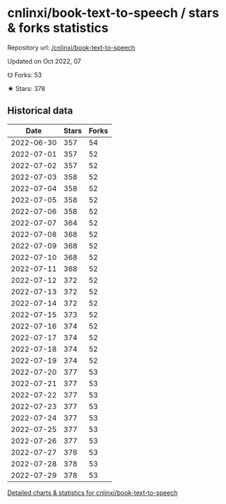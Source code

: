 # cnlinxi/book-text-to-speech / stars & forks statistics

Repository url: [/cnlinxi/book-text-to-speech](https://github.com/cnlinxi/book-text-to-speech)

Updated on Oct 2022, 07

☋ Forks: 53

★ Stars: 378

## Historical data
| Date | Stars | Forks |
|------|-------|-------|
| 2022-06-30 | 357 | 54 | 
| 2022-07-01 | 357 | 52 | 
| 2022-07-02 | 357 | 52 | 
| 2022-07-03 | 358 | 52 | 
| 2022-07-04 | 358 | 52 | 
| 2022-07-05 | 358 | 52 | 
| 2022-07-06 | 358 | 52 | 
| 2022-07-07 | 364 | 52 | 
| 2022-07-08 | 368 | 52 | 
| 2022-07-09 | 368 | 52 | 
| 2022-07-10 | 368 | 52 | 
| 2022-07-11 | 368 | 52 | 
| 2022-07-12 | 372 | 52 | 
| 2022-07-13 | 372 | 52 | 
| 2022-07-14 | 372 | 52 | 
| 2022-07-15 | 373 | 52 | 
| 2022-07-16 | 374 | 52 | 
| 2022-07-17 | 374 | 52 | 
| 2022-07-18 | 374 | 52 | 
| 2022-07-19 | 374 | 52 | 
| 2022-07-20 | 377 | 53 | 
| 2022-07-21 | 377 | 53 | 
| 2022-07-22 | 377 | 53 | 
| 2022-07-23 | 377 | 53 | 
| 2022-07-24 | 377 | 53 | 
| 2022-07-25 | 377 | 53 | 
| 2022-07-26 | 377 | 53 | 
| 2022-07-27 | 378 | 53 | 
| 2022-07-28 | 378 | 53 | 
| 2022-07-29 | 378 | 53 | 


[Detailed charts & statistics for cnlinxi/book-text-to-speech](https://reviewgithub.com/rep/cnlinxi/book-text-to-speech)
